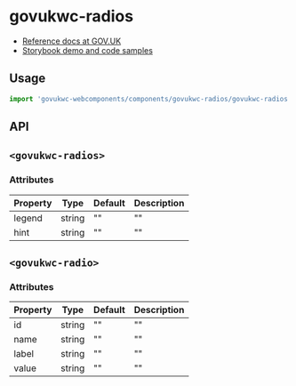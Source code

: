 # govukwc-radios

- [Reference docs at GOV.UK](https://design-system.service.gov.uk/components/radios/)
- [Storybook demo and code samples](http://tgreyuk.github.io/govuk-webcomponents/storybook/?path=/story/radios/)

## Usage

```javascript
import 'govukwc-webcomponents/components/govukwc-radios/govukwc-radios';
```

## API

## `<govukwc-radios>`

### Attributes

| Property  |  Type     | Default | Description |
|-----------|-----------|---------|-------------|
| legend|string|""|""
| hint|string|""|""| 

## `<govukwc-radio>`

### Attributes

| Property  |  Type     | Default | Description |
|-----------|-----------|---------|-------------|
| id|string|""|""
| name|string|""|""
| label|string|""|""
| value|string|""|""| 

